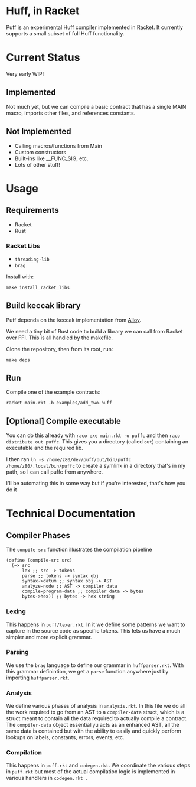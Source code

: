 # Huff, in Racket

Puff is an experimental Huff compiler implemented in Racket. It currently supports a small subset of full Huff functionality.

# Current Status

Very early WIP!

## Implemented

Not much yet, but we can compile a basic contract that has a single MAIN macro, imports other files, and references constants.

## Not Implemented
- Calling macros/functions from Main
- Custom constructors
- Built-ins like __FUNC_SIG, etc.
- Lots of other stuff!

# Usage

## Requirements

- Racket
- Rust

### Racket Libs

- `threading-lib`
- `brag`

Install with:

`make install_racket_libs`

## Build keccak library

Puff depends on the keccak implementation from [Alloy](https://github.com/alloy-rs/core). 

We need a tiny bit of Rust code to build a library we can call from Racket over FFI. This is all handled by the makefile.

Clone the repository, then from its root, run:

`make deps`

## Run

Compile one of the example contracts:

`racket main.rkt -b examples/add_two.huff`

## [Optional] Compile executable

You can do this already with `raco exe main.rkt -o puffc` and then `raco distribute out puffc`. This gives you a directory (called `out`) containing an executable and the required lib. 

I then ran `ln -s /home/z80/dev/puff/out/bin/puffc /home/z80/.local/bin/puffc` to create a symlink in a directory that's in my path, so I can call puffc from anywhere.

I'll be automating this in some way but if you're interested, that's how you do it

# Technical Documentation

## Compiler Phases

The `compile-src` function illustrates the compilation pipeline

``` racket
(define (compile-src src)
  (~> src
      lex ;; src -> tokens
      parse ;; tokens -> syntax obj
      syntax->datum ;; syntax obj -> AST
      analyze-node ;; AST -> compiler data
      compile-program-data ;; compiler data -> bytes
      bytes->hex)) ;; bytes -> hex string
```

### Lexing

This happens in `puff/lexer.rkt`. In it we define some patterns we want to capture in the source code as specific tokens. This lets us have a much simpler and more explicit grammar. 

### Parsing

We use the `brag` language to define our grammar in `huffparser.rkt`. With this grammar definintion, we get a `parse` function anywhere just by importing `huffparser.rkt`.

### Analysis

We define various phases of analysis in `analysis.rkt`. In this file we do all the work required to go from an AST to a `compiler-data` struct, which is a struct meant to contain all the data required to actually compile a contract. The `compiler-data` object essentiallyu acts as an enhanced AST, all the same data is contained but with the ability to easily and quickly perform lookups on labels, constants, errors, events, etc.

### Compilation

This happens in `puff.rkt` and `codegen.rkt`. We coordinate the various steps in `puff.rkt` but most of the actual compilation logic is implemented in various handlers in `codegen.rkt `.
